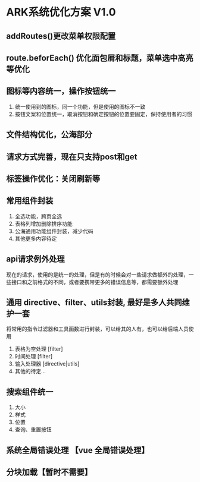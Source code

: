 # ARK系统优化方案 V1.0

## addRoutes()更改菜单权限配置

## route.beforEach() 优化面包屑和标题，菜单选中高亮等优化

## 图标等内容统一，操作按钮统一

1. 统一使用到的图标，同一个功能，但是使用的图标不一致
2. 按钮文案和位置统一，取消按钮和确定按钮的位置要固定，保持使用者的习惯

## 文件结构优化，公海部分

## 请求方式完善，现在只支持post和get

## 标签操作优化：关闭刷新等

## 常用组件封装

1. 全选功能，跨页全选
2. 表格列增加删除排序功能
3. 公海通用功能组件封装，减少代码
4. 其他更多内容待定

## api请求例外处理

现在的请求，使用的是统一的处理，但是有的时候会对一些请求做额外的处理，一些接口和之前格式的不同，或者要携带更多的错误信息等，都需要额外处理

## 通用 directive、filter、utils封装, 最好是多人共同维护一套

将常用的指令过滤器和工具函数进行封装，可以给其的人有，也可以给后端人员使用

1. 表格为空处理 [filter]
2. 时间处理 [filter]
3. 输入处理器 [directive|utils]
4. 其他的待定...

## 搜索组件统一

1. 大小
2. 样式
3. 位置
4. 查询、重置按钮

## 系统全局错误处理 【vue 全局错误处理】

## 分块加载【暂时不需要】
